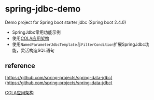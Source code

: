 # spring-jdbc-demo
Demo project for Spring boot starter jdbc (Spring boot 2.4.0)

- SpringJdbc常用功能示例
- 使用[COLA应用架构](https://github.com/alibaba/COLA)
- 使用`NamedParameterJdbcTemplate`与`FilterCondition`扩展SpringJdbc功能，灵活构造SQL语句 



## reference

[https://github.com/spring-projects/spring-data-jdbc](https://github.com/spring-projects/spring-data-jdbc)

[COLA应用架构](https://github.com/alibaba/COLA)
